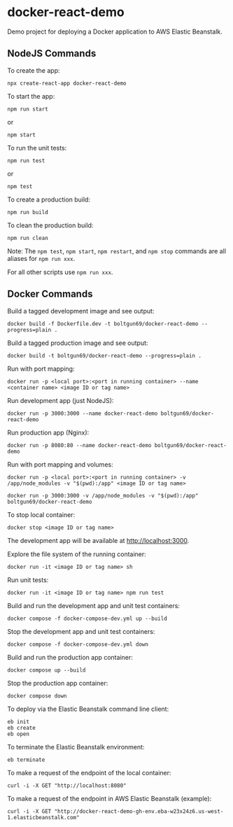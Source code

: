 # docker-react-demo

Demo project for deploying a Docker application to AWS Elastic Beanstalk.

## NodeJS Commands

To create the app:
```
npx create-react-app docker-react-demo
```

To start the app:
```
npm run start
```
or
```
npm start
```

To run the unit tests:
```
npm run test
```
or
```
npm test
```

To create a production build:
```
npm run build
```

To clean the production build:
```
npm run clean
```

Note:
The `npm test`, `npm start`, `npm restart`, and `npm stop` commands are all aliases for `npm run xxx`.

For all other scripts use `npm run xxx`.

## Docker Commands
Build a tagged development image and see output:
```
docker build -f Dockerfile.dev -t boltgun69/docker-react-demo --progress=plain .
```

Build a tagged production image and see output:
```
docker build -t boltgun69/docker-react-demo --progress=plain .
```

Run with port mapping:
```
docker run -p <local port>:<port in running container> --name <container name> <image ID or tag name>
```

Run development app (just NodeJS):
```
docker run -p 3000:3000 --name docker-react-demo boltgun69/docker-react-demo
```

Run production app (Nginx):
```
docker run -p 8080:80 --name docker-react-demo boltgun69/docker-react-demo
```

Run with port mapping and volumes:
```
docker run -p <local port>:<port in running container> -v /app/node_modules -v "$(pwd):/app" <image ID or tag name>
```
```
docker run -p 3000:3000 -v /app/node_modules -v "$(pwd):/app" boltgun69/docker-react-demo
```

To stop local container:
```
docker stop <image ID or tag name>
```

The development app will be available at [http://localhost:3000](http://localhost:3000).

Explore the file system of the running container:
```
docker run -it <image ID or tag name> sh
```

Run unit tests:
```
docker run -it <image ID or tag name> npm run test
```

Build and run the development app and unit test containers:
```
docker compose -f docker-compose-dev.yml up --build
```

Stop the development app and unit test containers:
```
docker compose -f docker-compose-dev.yml down
```

Build and run the production app container:
```
docker compose up --build
```

Stop the production app container:
```
docker compose down
```

To deploy via the Elastic Beanstalk command line client:
```
eb init
eb create
eb open
```

To terminate the Elastic Beanstalk environment:
```
eb terminate
```

To make a request of the endpoint of the local container:
```
curl -i -X GET "http://localhost:8080"
```

To make a request of the endpoint in AWS Elastic Beanstalk (example):
```
curl -i -X GET "http://docker-react-demo-gh-env.eba-w23x24z6.us-west-1.elasticbeanstalk.com"
```
